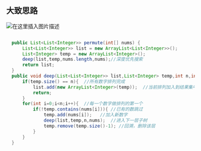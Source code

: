    ## 大致思路
   ![在这里插入图片描述](https://img-blog.csdnimg.cn/2020010621170419.png?x-oss-process=image/watermark,type_ZmFuZ3poZW5naGVpdGk,shadow_10,text_aHR0cHM6Ly9ibG9nLmNzZG4ubmV0L0xpRExNVQ==,size_16,color_FFFFFF,t_70)
   
  ```java
  
    public List<List<Integer>> permute(int[] nums) {
        List<List<Integer>> list = new ArrayList<List<Integer>>();
        List<Integer> temp = new ArrayList<Integer>();
        deep(list,temp,nums.length,nums);//深度优先搜索
        return list;
    }
    public void deep(List<List<Integer>> list,List<Integer> temp,int n,int[] nums){
        if(temp.size() == n){  //所有数字排列完成
            list.add(new ArrayList<Integer>(temp));  //当前排列加入到结果集中
            return;
        }
        for(int i=0;i<n;i++){  //每一个数字做排列的第一个
            if(!temp.contains(nums[i])){ //已有的数跳过
                temp.add(nums[i]);   //加入新数字
                deep(list,temp,n,nums);  //进入下一层子树
                temp.remove(temp.size()-1); //回溯，删除该层
            }
        }
    }
    
  ```
